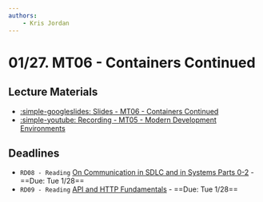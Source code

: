 ```yaml
---
authors:
    - Kris Jordan
---
```


# 01/27. MT06 - Containers Continued

## Lecture Materials

* [:simple-googleslides: Slides - MT06 - Containers Continued](https://docs.google.com/presentation/d/1sBMwQPWlMgkGJs9eFp7HZCGlGIl9-IvSG7cNKnqEUKM/edit?usp=sharing)
* [:simple-youtube: Recording - MT05 - Modern Development Environments](https://youtube.com/live/o2harFKFkdY?feature=share)

## Deadlines

* `RD08 - Reading` [On Communication in SDLC and in Systems Parts 0-2](../resources/apis/0-introduction.md) - ==Due: Tue 1/28==
* `RD09 - Reading` [API and HTTP Fundamentals](../resources/apis/3-api-design.md) - ==Due: Tue 1/28==